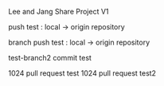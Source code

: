 Lee and Jang Share Project V1

push test : local -> origin repository

branch push test : local -> origin repository

test-branch2 commit test

1024 pull request test
1024 pull request test2
